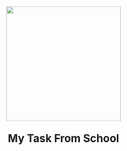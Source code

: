 <h1 align='center'>
  
<img src="https://cdn3.iconfinder.com/data/icons/logos-and-brands-adobe/512/267_Python-512.png" width="300" height="300"/>

My Task From School
</h1>
